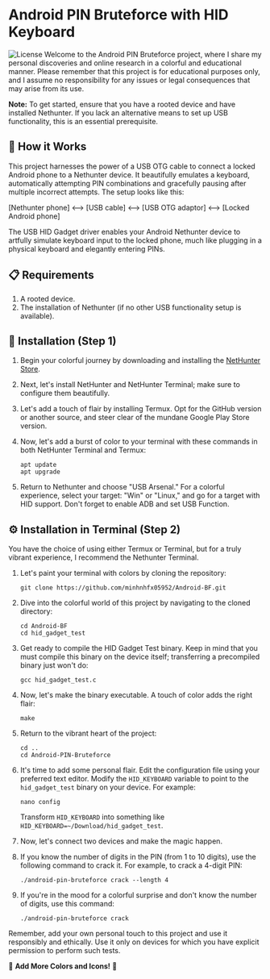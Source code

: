 # Android PIN Bruteforce with HID Keyboard
![License](https://img.shields.io/badge/License-GNU-blue.svg)
Welcome to the Android PIN Bruteforce project, where I share my personal discoveries and online research in a colorful and educational manner. Please remember that this project is for educational purposes only, and I assume no responsibility for any issues or legal consequences that may arise from its use.

**Note:** To get started, ensure that you have a rooted device and have installed Nethunter. If you lack an alternative means to set up USB functionality, this is an essential prerequisite.

## 🌈 How it Works

This project harnesses the power of a USB OTG cable to connect a locked Android phone to a Nethunter device. It beautifully emulates a keyboard, automatically attempting PIN combinations and gracefully pausing after multiple incorrect attempts. The setup looks like this:

[Nethunter phone] <--> [USB cable] <--> [USB OTG adaptor] <--> [Locked Android phone]

The USB HID Gadget driver enables your Android Nethunter device to artfully simulate keyboard input to the locked phone, much like plugging in a physical keyboard and elegantly entering PINs.

## 📋 Requirements

1. A rooted device.
2. The installation of Nethunter (if no other USB functionality setup is available).

## 🚀 Installation (Step 1)

1. Begin your colorful journey by downloading and installing the [NetHunter Store](https://store.nethunter.com/).

2. Next, let's install NetHunter and NetHunter Terminal; make sure to configure them beautifully.

3. Let's add a touch of flair by installing Termux. Opt for the GitHub version or another source, and steer clear of the mundane Google Play Store version.

4. Now, let's add a burst of color to your terminal with these commands in both NetHunter Terminal and Termux:

   ```shell
   apt update
   apt upgrade
   ```

5. Return to Nethunter and choose "USB Arsenal." For a colorful experience, select your target: "Win" or "Linux," and go for a target with HID support. Don't forget to enable ADB and set USB Function.

## ⚙️ Installation in Terminal (Step 2)

You have the choice of using either Termux or Terminal, but for a truly vibrant experience, I recommend the Nethunter Terminal.

1. Let's paint your terminal with colors by cloning the repository:

   ```shell
   git clone https://github.com/minhnhfx05952/Android-BF.git
   ```

2. Dive into the colorful world of this project by navigating to the cloned directory:

   ```shell
   cd Android-BF
   cd hid_gadget_test
   ```

3. Get ready to compile the HID Gadget Test binary. Keep in mind that you must compile this binary on the device itself; transferring a precompiled binary just won't do:

   ```shell
   gcc hid_gadget_test.c
   ```

4. Now, let's make the binary executable. A touch of color adds the right flair:

   ```shell
   make
   ```

5. Return to the vibrant heart of the project:

   ```shell
   cd ..
   cd Android-PIN-Bruteforce
   ```

6. It's time to add some personal flair. Edit the configuration file using your preferred text editor. Modify the `HID_KEYBOARD` variable to point to the `hid_gadget_test` binary on your device. For example:

   ```shell
   nano config
   ```

   Transform `HID_KEYBOARD` into something like `HID_KEYBOARD=~/Download/hid_gadget_test`.

7. Now, let's connect two devices and make the magic happen.

8. If you know the number of digits in the PIN (from 1 to 10 digits), use the following command to crack it. For example, to crack a 4-digit PIN:

   ```shell
   ./android-pin-bruteforce crack --length 4
   ```

9. If you're in the mood for a colorful surprise and don't know the number of digits, use this command:

   ```shell
   ./android-pin-bruteforce crack
   ```

Remember, add your own personal touch to this project and use it responsibly and ethically. Use it only on devices for which you have explicit permission to perform such tests.

🎨 **Add More Colors and Icons!** 🌟